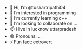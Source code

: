 - 👋 Hi, I’m @tushartripathi04
- 👀 I’m interested in programming
- 🌱 I’m currently learning c++
- 💞️ I’m looking to collaborate on ...
- 📫 i live in lucknow uttarpradesh
- 😄 Pronouns: ...
- ⚡ Fun fact: extrovert

<!---
tushartripathi04/tushartripathi04 is a ✨ special ✨ repository because its `README.md` (this file) appears on your GitHub profile.
You can click the Preview link to take a look at your changes.
--->
